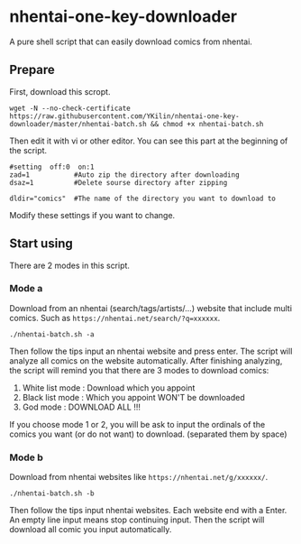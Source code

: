 # nhentai-one-key-downloader
A pure shell script that can easily download comics from nhentai.

## Prepare
First, download this scropt.
```
wget -N --no-check-certificate https://raw.githubusercontent.com/YKilin/nhentai-one-key-downloader/master/nhentai-batch.sh && chmod +x nhentai-batch.sh
```
Then edit it with vi or other editor. You can see this part at the beginning of the script.
```
#setting  off:0  on:1
zad=1			#Auto zip the directory after downloading
dsaz=1			#Delete sourse directory after zipping

dldir="comics"	#The name of the directory you want to download to
```
Modify these settings if you want to change.

## Start using
There are 2 modes in this script.
### Mode a
Download from an nhentai (search/tags/artists/...) website that include multi comics. Such as `https://nhentai.net/search/?q=xxxxxx`.
```
./nhentai-batch.sh -a
```
Then follow the tips input an nhentai website and press enter. The script will analyze all comics on the website automatically.
After finishing analyzing, the script will remind you that there are 3 modes to download comics:

1. White list mode : Download which you appoint
1. Black list mode : Which you appoint WON'T be downloaded
1. God mode : DOWNLOAD ALL !!!

If you choose mode 1 or 2, you will be ask to input the ordinals of the comics you want (or do not want) to download. (separated them by space)

### Mode b
Download from nhentai websites like `https://nhentai.net/g/xxxxxx/`.
```
./nhentai-batch.sh -b
```
Then follow the tips input nhentai websites. Each website end with a Enter. An empty line input means stop continuing input.
Then the script will download all comic you input automatically.
